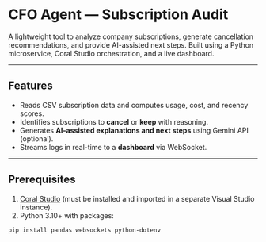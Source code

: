 # CFO Agent — Subscription Audit

A lightweight tool to analyze company subscriptions, generate cancellation recommendations, and provide AI-assisted next steps. Built using a Python microservice, Coral Studio orchestration, and a live dashboard.

---

## Features
- Reads CSV subscription data and computes usage, cost, and recency scores.  
- Identifies subscriptions to **cancel** or **keep** with reasoning.  
- Generates **AI-assisted explanations and next steps** using Gemini API (optional).  
- Streams logs in real-time to a **dashboard** via WebSocket.  

---

## Prerequisites
1. [Coral Studio](https://coral.ai) (must be installed and imported in a separate Visual Studio instance).  
2. Python 3.10+ with packages:  
```bash
pip install pandas websockets python-dotenv



